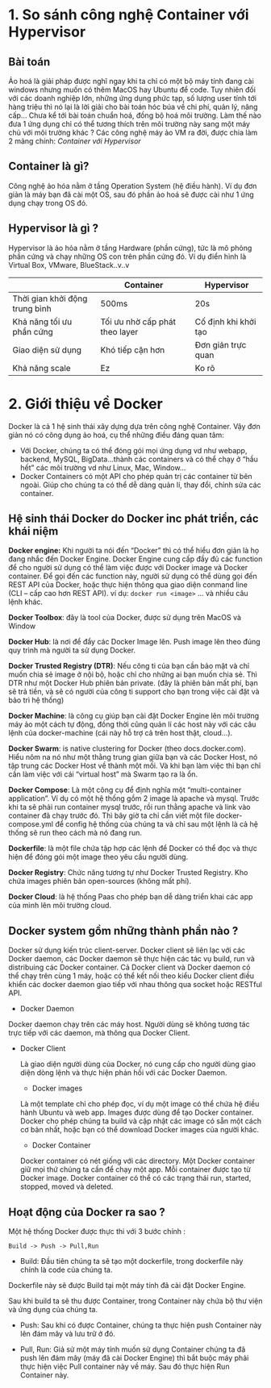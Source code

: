 # 1. So sánh công nghệ Container với Hypervisor
## Bài toán
  Ảo hoá là giải pháp được nghĩ ngay khi ta chỉ có một bộ máy tính đang cài windows nhưng muốn có thêm MacOS hay Ubuntu để code.
  Tuy nhiên đối với các doanh nghiệp lớn, những ứng dụng phức tạp, số lượng user tính tới hàng triệu thì nó lại là lời giải cho bài toán hóc búa về chi phí, quản lý, nâng cấp...
  Chưa kể tới bài toán chuẩn hoá, đồng bộ hoá môi trường. Làm thế nào đưa 1 ứng dụng chỉ có thể tương thích trên môi trường này sang một máy chủ với môi trường khác ?
  Các công nghệ máy ảo VM ra đời, được chia làm 2 mảng chính: *Container với Hypervisor*

## Container là gì?
  Công nghệ ảo hóa nằm ở tầng Operation System (hệ điều hành). Ví dụ đơn giản là máy bạn đã cài một OS, sau đó phần ảo hoá sẽ được cài như 1 ứng dụng chạy trong OS đó.

## Hypervisor là gì ?
  Hypervisor là ảo hỏa nằm ở tầng Hardware (phần cứng), tức là mô phỏng phần cứng và chạy những OS con trên phần cứng đó. Ví dụ điển hình là Virtual Box, VMware, BlueStack..v..v

  |   |Container|Hypervisor|
  |---|---------|----------|
  |Thời gian khởi động trung bình|500ms|20s|
  |Khả năng tối ưu phần cứng|Tối ưu nhờ cấp phát theo layer|Cố định khi khởi tạo|
  |Giao diện sử dụng|Khó tiếp cận hơn|Đơn giản trực quan|
  |Khả năng scale| Ez | Ko rõ |

# 2. Giới thiệu về Docker

  Docker là cả 1 hệ sinh thái xây dựng dựa trên công nghệ Container. Vậy đơn giản nó có công dụng ảo hoá, cụ thể những điều đáng quan tâm:
  - Với Docker, chúng ta có thể đóng gói mọi ứng dụng vd như webapp, backend, MySQL, BigData…thành các containers và có thể chạy ở “hầu hết” các môi trường vd như Linux, Mac, Window…
  - Docker Containers có một API cho phép quản trị các container từ bên ngoài. Giúp cho chúng ta có thể dễ dàng quản lí, thay đổi, chỉnh sửa các container.

## Hệ sinh thái Docker do Docker inc phát triển, các khái niệm

  **Docker engine:** Khi người ta nói đến “Docker” thì có thể hiểu đơn giản là họ đang nhắc đến Docker Engine. Docker Engine cung cấp đầy đủ các function để cho người sử dụng có thể làm việc được với Docker image và  Docker container. Để gọi đến các function này, người sử dụng có thể dùng gọi đến REST API của Docker, hoặc thực hiện thông qua giao diện conmand line (CLI – cấp cao hơn REST API). ví dụ: `docker run <image>` ... và nhiều câu lệnh khác.

  **Docker Toolbox**: đây là tool của Docker, được sử dụng  trên MacOS và Window

  **Docker Hub**: là nơi để đẩy các Docker Image lên. Push image lên theo đúng quy trình mà người ta sử dụng Docker.

  **Docker Trusted Registry (DTR)**: Nếu công ti của bạn cần bảo mật và chỉ muốn chia sẻ image ở nội bộ, hoặc chỉ cho những ai bạn muốn chia sẻ. Thì DTR như một Docker Hub phiên bản private. (đây là phiên bản mất phí, bạn sẽ trả tiền, và sẽ có người của công ti support cho bạn trong việc cài đặt và bảo trì hệ thống)

  **Docker Machine**: là công cụ giúp bạn cài đặt Docker Engine lên môi trường máy ảo một cách tự động, đồng thời cũng quản lí các host này với các câu lệnh của docker-machine (cái này hỗ trợ cả trên host thật, cloud…).

  **Docker Swarm**: is native clustering for Docker (theo docs.docker.com). Hiểu nôm na nó như một thằng trung gian giữa bạn và các Docker Host, nó tập trung các Docker Host về thành một mối. Và khi bạn làm việc thì bạn chỉ cần làm việc với cái “virtual host” mà Swarm tạo ra là ổn.

  **Docker Compose**:  Là một công cụ để định nghĩa một “multi-container application”. Ví dụ có một hệ thống gồm 2 image là apache và mysql. Trước khi ta sẽ phải run container mysql trước, rồi run thằng apache và link vào container đã chạy trước đó. Thì bây giờ ta chỉ cần viết một file docker-compose.yml để config hệ thống của chúng ta và chỉ sau một lệnh là cả hệ thống sẽ run theo cách mà nó đang run.

  **Dockerfile**: là một file chứa tập hợp các lệnh để Docker có thể đọc và thực hiện để đóng gói một image theo yêu cầu người dùng.

  **Docker Registry**: Chức năng tương tự như Docker Trusted Registry. Kho chứa images phiên bản open-sources (không mất phí).

  **Docker Cloud**: là hệ thống Paas cho phép bạn dễ dàng triển khai các app của mình lên môi trường cloud.

## Docker system gồm những thành phần nào ?
  Docker sử dụng kiến trúc client-server. Docker client sẽ liên lạc với các Docker daemon, các Docker daemon sẽ thực hiện các tác vụ build, run và distribuing các Docker container.  Cả Docker client và Docker daemon có thể chạy trên cùng 1 máy, hoặc có thể kết nối theo kiểu Docker client điều khiển các docker daemon giao tiếp với nhau thông qua socket hoặc RESTful API.

  - Docker Daemon

  Docker daemon chạy trên các máy host. Người dùng sẽ không tương tác trực tiếp với các daemon, mà thông qua Docker Client.

- Docker Client

  Là giao diện người dùng của Docker, nó cung cấp cho người dùng giao diện dòng lệnh và thực hiện phản hồi với các Docker Daemon.

  - Docker images

  Là một template chỉ cho phép đọc, ví dụ một image có thể chứa hệ điều hành Ubuntu và web app. Images được dùng để tạo Docker container. Docker cho phép chúng ta build và cập nhật các image có sẵn một cách cơ bản nhất, hoặc bạn có thể download Docker images của người khác.

  - Docker Container

  Docker container có nét giống với các directory. Một Docker container giữ mọi thứ chúng ta cần để chạy một app. Mỗi container được tạo từ Docker image. Docker container có thể có các trạng thái run, started, stopped, moved và deleted.

## Hoạt động của Docker ra sao ?
Một hệ thống Docker được thực thi với 3 bước chính :

`Build -> Push -> Pull,Run`

  - Build:
  Đầu tiên chúng ta sẽ tạo một dockerfile, trong dockerfile này chính là code của chúng ta.

  Dockerfile này sẽ được Build tại một máy tính đã cài đặt Docker Engine.

  Sau khi build ta sẽ thu được Container, trong Container này chứa bộ thư viện và ứng dụng của chúng ta.

  - Push:
  Sau khi có được Container, chúng ta thực hiện push Container này lên đám mây và lưu trữ ở đó.

  - Pull, Run:
  Giả sử một máy tính muốn sử dụng Container chúng ta đã push lên đám mây (máy đã cài Docker Engine) thì bắt buộc máy phải thực hiện việc Pull container này về máy. Sau đó thực hiện Run Container này.
